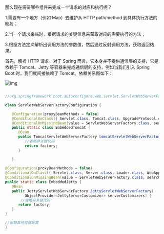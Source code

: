 那么现在需要哪些组件来完成一个请求的对应和执行呢？

1.需要有一个地方（例如 Map）去维护从 HTTP path/method 到具体执行方法的映射；

2.当一个请求来临时，根据请求的关键信息来获取对应的需要执行的方法；

3.根据方法定义解析出调用方法的参数值，然后通过反射调用方法，获取返回结果。



首先，解析 HTTP 请求。对于 Spring 而言，它本身并不提供通信层的支持，它是依赖于 Tomcat、Jetty 等容器来完成通信层的支持，例如当我们引入 Spring Boot 时，我们就间接依赖了 Tomcat。依赖关系图如下：

![img](https://static001.geekbang.org/resource/image/45/44/456dc47793b0f99c9c2d193027f0ed44.png)

```java

//org.springframework.boot.autoconfigure.web.servlet.ServletWebServerFactoryConfiguration

class ServletWebServerFactoryConfiguration {

   @Configuration(proxyBeanMethods = false)
   @ConditionalOnClass({ Servlet.class, Tomcat.class, UpgradeProtocol.class })
   @ConditionalOnMissingBean(value = ServletWebServerFactory.class, search = SearchStrategy.CURRENT)
   public static class EmbeddedTomcat {
      @Bean
      public TomcatServletWebServerFactory tomcatServletWebServerFactory(
         //省略非关键代码
         return factory;
      }

   }
   
@Configuration(proxyBeanMethods = false)
@ConditionalOnClass({ Servlet.class, Server.class, Loader.class, WebAppContext.class })
@ConditionalOnMissingBean(value = ServletWebServerFactory.class, search = SearchStrategy.CURRENT)
public static class EmbeddedJetty {
   @Bean
   public JettyServletWebServerFactory JettyServletWebServerFactory(
         ObjectProvider<JettyServerCustomizer> serverCustomizers) {
       //省略非关键代码
      return factory;
   }
}

//省略其他容器配置
}


```

